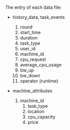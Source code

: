 The entry of each data file:

* history_data, task_events
    1. round
    1. start_time
    1. duration
    1. task_type
    1. user_id
    1. machine_id
    1. cpu_request
    1. average_cpu_usage
    1. bw_up
    1. bw_down
    1. operator (runtime)

* machine_attributes
    1. machine_id
        1. task_type
        1. location
        1. cpu_capacity
        1. price